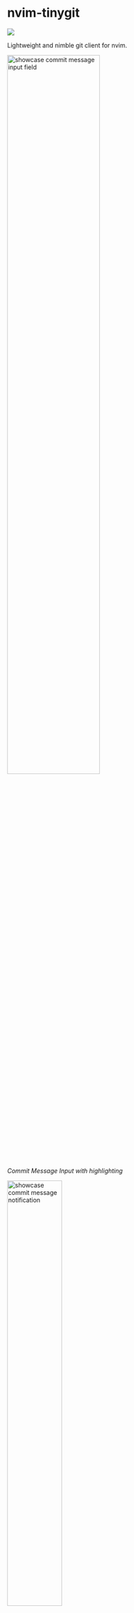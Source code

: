 <!-- LTeX: enabled=false -->
# nvim-tinygit
<!-- LTeX: enabled=true -->
<a href="https://dotfyle.com/plugins/chrisgrieser/nvim-tinygit"><img src="https://dotfyle.com/plugins/chrisgrieser/nvim-tinygit/shield"/></a>

Lightweight and nimble git client for nvim.

<img src="https://github.com/chrisgrieser/nvim-tinygit/assets/73286100/009d9139-f429-49e2-a244-15396fb13d7a"
	alt="showcase commit message input field"
	width=65%>

*Commit Message Input with highlighting*

<img src="https://github.com/chrisgrieser/nvim-tinygit/assets/73286100/123fcfd9-f989-4c10-bd98-32f62ea683c3"
	alt="showcase commit message notification"
	width=50%>

*Informative notifications with highlighting (using `nvim-notify`)*

<img src="https://github.com/chrisgrieser/nvim-tinygit/assets/73286100/99cc8def-760a-4cdd-9aea-fbd1fb3d1ecb"
	alt="Pasted image 2023-10-11 at 18 49 40"
	width=60%>

*Search File history ("git pickaxe") and inspect the commit diffs.*

## Table of Contents

<!-- toc -->

- [Features](#features)
- [Installation](#installation)
- [Usage](#usage)
	* [Smart-Commit](#smart-commit)
	* [Amend](#amend)
	* [Fixup & Squash Commits](#fixup--squash-commits)
	* [GitHub Interaction](#github-interaction)
	* [Push](#push)
	* [Search File History ("git pickaxe")](#search-file-history-git-pickaxe)
	* [Stash](#stash)
- [Improved Interactive Rebasing](#improved-interactive-rebasing)
- [Configuration](#configuration)
	* [Appearance of Input Field](#appearance-of-input-field)
	* [Use Telescope for selections](#use-telescope-for-selections)
- [Non-Goals](#non-goals)
- [Credits](#credits)

<!-- tocstop -->

## Features
- **Smart-Commit**: Open a popup to enter a commit message with syntax
  highlighting and indicators for [commit message
  overlength](https://stackoverflow.com/questions/2290016/git-commit-messages-50-72-formatting).
  If there are no staged changed, stages all changes before doing so (`git add -A`).
- Commit messages have syntax highlighting, indicators for [commit message
  overlength](https://stackoverflow.com/questions/2290016/git-commit-messages-50-72-formatting),
  and options to automatically open references GitHub issues in the browser
  after committing, `git push` if the repo is clean, spellcheck, enforce
  conventional commits, …
- Quick commands for amend, stash, fixup, and squash commits.
- Search issues & PRs. Open the selected issue or PR in the browser.
- Open the GitHub URL of the current file or selection.
- Search the file history for a string ("git pickaxe"), show results in a diff
  with filetype syntax highlighting.
- Improvements for interactive rebasing with nvim as sequence editor.

## Installation

```lua
-- lazy.nvim
{
	"chrisgrieser/nvim-tinygit",
	ft = { "gitrebase", "gitcommit" }, -- so ftplugins are loaded
	dependencies = {
		"stevearc/dressing.nvim",
		"rcarriga/nvim-notify", -- optional, but recommended
	},
},

-- packer
use {
	"chrisgrieser/nvim-tinygit",
	requires = {
		"stevearc/dressing.nvim",
		"rcarriga/nvim-notify", -- optional, but recommended
	},
}
```

Install the Treesitter parser for git commits for some syntax highlighting of
your commit messages like emphasized conventional commit keywords: `TSInstall
gitcommit`

## Usage

### Smart-Commit
- Open a commit popup. If there are no staged changes, stage all changes (`git
  add -A`) before the commit. Only supports the commit subject line.
- Optionally run `git push` if the repo is clean after committing.
- The title of the input field displays what actions are going to be performed.
  You can see at glance, whether all changes are going to be committed or whether
  there a `git push` is triggered afterward, so there are no surprises.

```lua
require("tinygit").smartCommit { pushIfClean = false } -- options default to `false`
```

**Example Workflow**
Assuming these keybindings:

```lua
vim.keymap.set("n", "ga", "<cmd>Gitsigns add_hunk<CR>") -- gitsigns.nvim
vim.keymap.set("n", "gc", function() require("tinygit").smartCommit() end)
vim.keymap.set("n", "gp", function() require("tinygit").push() end)
```

1. Stage some hunks (changes) via `ga`.
2. Use `gc` to enter a commit message.
3. Repeat 1 and 2.
4. When done, `gp` to push the commits.

Using `pushIfClean = true` allows you to combine staging, committing, and
pushing into a single step, when it is the last commit you intend to make.

```lua
-- to enable normal mode in the commit message input field, configure
-- dressing.nvim like this:
require("dressing").setup({ 
	input = { insert_only = false }
})
```

### Amend
- `amendOnlyMsg` just opens the commit popup to change the last commit message,
  and does not stage any changes.
- `amendNoEdit` keeps the last commit message; if there are no staged changes,
  it stages all changes (`git add -A`), like `smartCommit`.
- Optionally runs `git push --force` afterward. (Remember to only do this when
  you work alone on the branch though.)

```lua
-- options default to `false`
require("tinygit").amendOnlyMsg { forcePush = false }
require("tinygit").amendNoEdit { forcePush = false }
```

### Fixup & Squash Commits
- `fixupCommit` lets you select a commit from the last X commits and runs `git
  commit --fixup` on the selected commit (that is, marking the commit for a
  future `git rebase --autosquash`).
- Use `squashInstead = true` to squash instead of fixup (`git commit --squash`)

```lua
-- options show default values
require("tinygit").fixupCommit { 
	selectFromLastXCommits = 15
	squashInstead = false, 
}
```

### GitHub Interaction
- Search issues & PRs. (Requires `curl`.)
- The appearance of the selector is controlled by `dressing.nvim`. (You can
  [configure `dressing` to use `telescope`](#use-telescope-for-selections).)

```lua
-- state: all|closed|open (default: all)
-- type: all|issue|pr (default: all)
require("tinygit").issuesAndPrs { type = "all", state = "all" }

-- alternative: if the word under the cursor is of the form `#123`,
-- just open that issue/PR
require("tinygit").openIssueUnderCursor()
```

- Open the current file at GitHub in the browser and copy the URL to the system clipboard.
- Normal mode: open the current file or repo.
- Visual mode: open the current selection.

```lua
-- file|repo (default: file)
require("tinygit").githubUrl("file")
```

### Push

```lua
-- options default to `false`
require("tinygit").push { pullBefore = false, force = false }
```

### Search File History ("git pickaxe")
- Search the git history of the current file for a term ("git pickaxe").
- The search is case-insensitive and supports regex.
- Select from the matching commits to open a diff popup.
- Keymaps in the diff popup:
	* `n`/`N`: go to the next/previous occurrence of the query.
	* `<Tab>`/`<S-Tab>`: cycle through the commits.
	* `yh`: yank the commit hash to the system clipboard.

```lua
require("tinygit").searchFileHistory()
```

### Stash

```lua
require("tinygit").stashPush()
require("tinygit").stashPop()
```

## Improved Interactive Rebasing
`tinygit` also comes with some improvements for interactive rebasing (`git
rebase -i`) with nvim: 
- Improved syntax highlighting of commit messages.
- `<Tab>` (normal mode): Cycle through the common rebase actions: `pick`,
  `reword`, `fixup`, `squash`, `drop`. Also supports their short forms.

> [!NOTE]
> This requires that your git editor (or sequence editor) is set to use `nvim`.
> You can do so with `git config --global core.editor "nvim"`.


If you want to disable those modifications, set:

```lua
vim.g.tinygit_no_rebase_ftplugin = true
```

## Configuration
The `setup` call is optional. These are the default settings:

```lua
local defaultConfig = {
	commitMsg = {
		-- Why 50/72 is recommended: https://stackoverflow.com/q/2290016/22114136
		mediumLen = 50,
		maxLen = 72,

		-- When conforming the commit message popup with an empty message, fill
		-- in this message. `false` to disallow empty commit messages.
		emptyFillIn = "chore", ---@type string|false

		-- disallow commit messages without a conventional commit keyword
		enforceConvCommits = {
			enabled = false,
			-- stylua: ignore
			keywords = {
				"chore", "build", "test", "fix", "feat", "refactor", "perf",
				"style", "revert", "ci", "docs", "break", "improv",
			},
		},

		-- enable vim's builtin spellcheck for the commit message input field
		-- (configured to ignore capitalization and correctly consider camelCase)
		spellcheck = false, 

		-- if commit message references issue/PR, open it in the browser
		openReferencedIssue = false,
	},
	asyncOpConfirmationSound = true, -- currently macOS only
	issueIcons = {
		openIssue = "🟢",
		closedIssue = "🟣",
		openPR = "🟩",
		mergedPR = "🟪",
		closedPR = "🟥",
	},
	searchFileHistory = {
		diffPopupWidth = 0.8, -- float, 0 to 1
		diffPopupHeight = 0.8, -- float, 0 to 1
		diffPopupBorder = "single",
	},
}
```

### Appearance of Input Field

```lua
-- see: https://github.com/stevearc/dressing.nvim#configuration
require("dressing").setup({ 
	input = { 
		insert_only = false, -- enable normal mode in the input field
		-- other appearance settings
	}
})
```

### Use Telescope for selections

```lua
-- see: https://github.com/stevearc/dressing.nvim#configuration
require("dressing").setup({ 
	select = { 
		backend = { "telescope" },
		-- other appearance settings
	}
})
```

## Non-Goals
- Become a full-fledged git client. Use
  [neogit](https://github.com/NeogitOrg/neogit) for that.
- Add features available in
  [gitsigns.nvim](https://github.com/lewis6991/gitsigns.nvim). `tinygit` is
  intended to complement `gitsigns.nvim` with some simple commands, not replace
  it.
- UI Customization. Configure
  [dressing.nvim](https://github.com/stevearc/dressing.nvim) for that.

<!-- vale Google.FirstPerson = NO -->
## Credits
**About Me**  
In my day job, I am a sociologist studying the social mechanisms underlying the
digital economy. For my PhD project, I investigate the governance of the app
economy and how software ecosystems manage the tension between innovation and
compatibility. If you are interested in this subject, feel free to get in touch.

**Blog**  
I also occasionally blog about vim: [Nano Tips for Vim](https://nanotipsforvim.prose.sh)

**Profiles**  
- [reddit](https://www.reddit.com/user/pseudometapseudo)
- [Discord](https://discordapp.com/users/462774483044794368/)
- [Academic Website](https://chris-grieser.de/)
- [Twitter](https://twitter.com/pseudo_meta)
- [Mastodon](https://pkm.social/@pseudometa)
- [ResearchGate](https://www.researchgate.net/profile/Christopher-Grieser)
- [LinkedIn](https://www.linkedin.com/in/christopher-grieser-ba693b17a/)

<a href='https://ko-fi.com/Y8Y86SQ91' target='_blank'>
<img
	height='36'
	style='border:0px;height:36px;'
	src='https://cdn.ko-fi.com/cdn/kofi1.png?v=3'
	border='0'
	alt='Buy Me a Coffee at ko-fi.com'
/></a>

